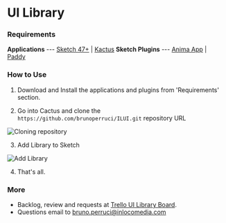 # UI Library

### Requirements
**Applications** --- [Sketch 47+](https://www.sketchapp.com/) | [Kactus](https://kactus.io/)
**Sketch Plugins** --- [Anima App](https://www.animaapp.com/) | [Paddy](https://github.com/DWilliames/paddy-sketch-plugin)

### How to Use
1. Download and Install the applications and plugins from 'Requirements' section.

2. Go into Cactus and clone the `https://github.com/brunoperruci/ILUI.git` repository URL

![Cloning repository](https://i.imgur.com/JRJkFDx.gif)

3. Add Library to Sketch

![Add Library](https://i.imgur.com/UdW1mEd.gif)

4. That's all.

### More
 - Backlog, review and requests at [Trello UI Library Board](https://trello.com/b/DoyipOAv/in-loco-ui).
 - Questions email to bruno.perruci@inlocomedia.com

